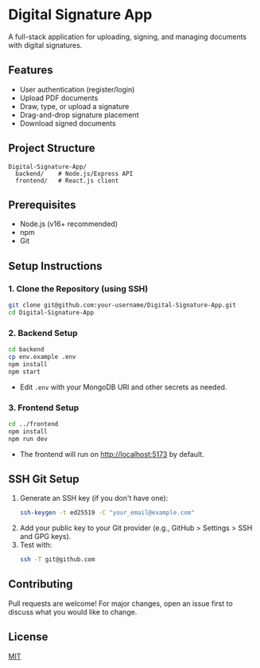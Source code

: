 # Digital Signature App

A full-stack application for uploading, signing, and managing documents with digital signatures.

## Features
- User authentication (register/login)
- Upload PDF documents
- Draw, type, or upload a signature
- Drag-and-drop signature placement
- Download signed documents

## Project Structure
```
Digital-Signature-App/
  backend/    # Node.js/Express API
  frontend/   # React.js client
```

## Prerequisites
- Node.js (v16+ recommended)
- npm
- Git

## Setup Instructions

### 1. Clone the Repository (using SSH)
```sh
git clone git@github.com:your-username/Digital-Signature-App.git
cd Digital-Signature-App
```

### 2. Backend Setup
```sh
cd backend
cp env.example .env
npm install
npm start
```
- Edit `.env` with your MongoDB URI and other secrets as needed.

### 3. Frontend Setup
```sh
cd ../frontend
npm install
npm run dev
```
- The frontend will run on [http://localhost:5173](http://localhost:5173) by default.

## SSH Git Setup
1. Generate an SSH key (if you don't have one):
   ```sh
   ssh-keygen -t ed25519 -C "your_email@example.com"
   ```
2. Add your public key to your Git provider (e.g., GitHub > Settings > SSH and GPG keys).
3. Test with:
   ```sh
   ssh -T git@github.com
   ```

## Contributing
Pull requests are welcome! For major changes, open an issue first to discuss what you would like to change.

## License
[MIT](LICENSE)